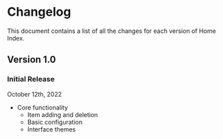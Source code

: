 # Changelog

This document contains a list of all the changes for each version of Home Index.

## Version 1.0

### Initial Release

October 12th, 2022

- Core functionality
    - Item adding and deletion
    - Basic configuration
    - Interface themes
